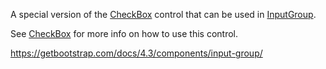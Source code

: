 A special version of the [CheckBox](~/controls/bootstrap4/CheckBox) control that can be used in [InputGroup](~/controls/bootstrap4/InputGroup).

See [CheckBox](~/controls/bootstrap4/CheckBox) for more info on how to use this control.

<https://getbootstrap.com/docs/4.3/components/input-group/>
